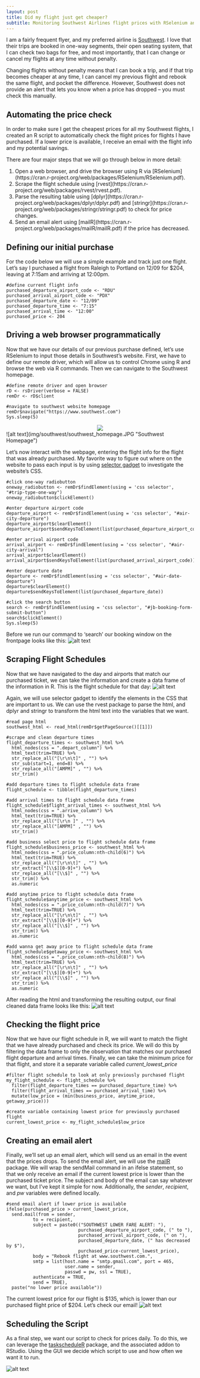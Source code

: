 ```yaml
---
layout: post
title: Did my flight just get cheaper?
subtitle: Monitoring Southwest Airlines flight prices with RSelenium and Rvest
---
```


I am a fairly frequent flyer, and my preferred airline is [Southwest](http://www.southwest.com). I love that their trips are booked in one-way segments, their open seating system, that I can check two bags for free, and most importantly, that I can change or cancel my flights at any time without penalty.

Changing flights without penalty means that I can book a trip, and if that trip becomes cheaper at any time, I can cancel my previous flight and rebook the same flight, and pocket the difference. However, Southwest does not provide an alert that lets you know when a price has dropped – you must check this manually.

## Automating the price check
In order to make sure I get the cheapest prices for all my Southwest flights, I created an R script to automatically check the flight prices for flights I have purchased. If a lower price is available, I receive an email with the flight info and my potential savings.

There are four major steps that we will go through below in more detail:
<ol><li value="1"> Open a web browser, and drive the browser using R via [RSelenium](https://cran.r-project.org/web/packages/RSelenium/RSelenium.pdf). </li>
  <li> Scrape the flight schedule using [rvest](https://cran.r-project.org/web/packages/rvest/rvest.pdf). </li>
  <li> Parse the resulting table using [dplyr](https://cran.r-project.org/web/packages/dplyr/dplyr.pdf) and [stringr](https://cran.r-project.org/web/packages/stringr/stringr.pdf) to check for price changes. </li>
  <li> Send an email alert using [mailR](https://cran.r-project.org/web/packages/mailR/mailR.pdf) if the price has decreased. </li>
</ol>

## Defining our initial purchase
For the code below we will use a simple example and track just one flight. Let’s say I purchased a flight from Raleigh to Portland on 12/09 for $204, leaving at 7:15am and arriving at 12:00pm.

<pre><code class="language-r line-numbers">#define current flight info
purchased_departure_airport_code <- "RDU"
purchased_arrival_airport_code <- "PDX"
purchased_departure_date <- "12/09"
purchased_departure_time <- "7:15"
purchased_arrival_time <- "12:00"
purchased_price <- 204
</code></pre>

## Driving a web browser programmatically
Now that we have our details of our previous purchase defined, let’s use RSelenium to input those details in Southwest’s website. First, we have to define our remote driver, which will allow us to control Chrome using R and browse the web via R commands. Then we can navigate to the Southwest homepage.

<pre><code class="language-r line-numbers">#define remote driver and open browser
rD <- rsDriver(verbose = FALSE)
remDr <- rD$client

#navigate to southwest website homepage
remDr$navigate("https://www.southwest.com")
Sys.sleep(5)
</code></pre>

<div style="text-align:center"><img src ="/img/southwest/southwest_homepage.JPG" /></div>
![alt text](img/southwest/southwest_homepage.JPG "Southwest Homepage")

Let’s now interact with the webpage, entering the flight info for the flight that was already purchased. My favorite way to figure out where on the website to pass each input is by using [selector gadget](http://www.selectorgadget.com) to investigate the website’s CSS.

<pre><code class="language-r line-numbers">#click one-way radiobutton
oneway_radiobutton <- remDr$findElement(using = 'css selector', "#trip-type-one-way")
oneway_radiobutton$clickElement()
  
#enter departure airport code
departure_airport <- remDr$findElement(using = 'css selector', "#air-city-departure")
departure_airport$clearElement()
departure_airport$sendKeysToElement(list(purchased_departure_airport_code))

#enter arrival airport code
arrival_airport <- remDr$findElement(using = 'css selector', "#air-city-arrival")
arrival_airport$clearElement()
arrival_airport$sendKeysToElement(list(purchased_arrival_airport_code))

#enter departure date
departure <- remDr$findElement(using = 'css selector', "#air-date-departure")
departure$clearElement()
departure$sendKeysToElement(list(purchased_departure_date))

#click the search button
search <- remDr$findElement(using = 'css selector', "#jb-booking-form-submit-button")
search$clickElement()
Sys.sleep(5)
</code></pre>

Before we run our command to ‘search’ our booking window on the frontpage looks like this:
![alt text](/img/southwest/flight_input.JPG "Flight Booking Input")

## Scraping Flight Schedules
Now that we have navigated to the day and airports that match our purchased ticket, we can take the information and create a data frame of the information in R. This is the flight schedule for that day:
![alt text](/img/southwest/flight_schedule2.JPG "Flight Schedule")

Again, we will use selector gadget to identify the elements in the CSS that are important to us. We can use the rvest package to parse the html, and dplyr and stringr to transform the html text into the variables that we want.

<pre><code class="language-r line-numbers">#read page html
southwest_html <- read_html(remDr$getPageSource()[[1]])

#scrape and clean departure times
flight_departure_times <- southwest_html %>% 
  html_nodes(css = ".depart_column") %>% 
  html_text(trim=TRUE) %>% 
  str_replace_all("[\r\n\t]" , "") %>% 
  str_sub(start=1, end=8) %>% 
  str_replace_all("[AMPM]" , "") %>% 
  str_trim()

#add departure times to flight schedule data frame
flight_schedule <- tibble(flight_departure_times)

#add arrival times to flight schedule data frame
flight_schedule$flight_arrival_times <- southwest_html %>% 
  html_nodes(css = ".arrive_column") %>% 
  html_text(trim=TRUE) %>% 
  str_replace_all("[\r\n ]" , "") %>% 
  str_replace_all("[AMPM]" , "") %>% 
  str_trim()

#add business select price to flight schedule data frame
flight_schedule$business_price <- southwest_html %>% 
  html_nodes(css = ".price_column:nth-child(6)") %>% 
  html_text(trim=TRUE) %>% 
  str_replace_all("[\r\n\t]" , "") %>% 
  str_extract("[\\$][0-9]+") %>% 
  str_replace_all("[\\$]" , "") %>% 
  str_trim() %>% 
  as.numeric

#add anytime price to flight schedule data frame
flight_schedule$anytime_price <- southwest_html %>% 
  html_nodes(css = ".price_column:nth-child(7)") %>% 
  html_text(trim=TRUE) %>% 
  str_replace_all("[\r\n\t]" , "") %>% 
  str_extract("[\\$][0-9]+") %>% 
  str_replace_all("[\\$]" , "") %>% 
  str_trim() %>% 
  as.numeric

#add wanna get away price to flight schedule data frame
flight_schedule$getaway_price <- southwest_html %>% 
  html_nodes(css = ".price_column:nth-child(8)") %>% 
  html_text(trim=TRUE) %>% 
  str_replace_all("[\r\n\t]" , "") %>% 
  str_extract("[\\$][0-9]+") %>% 
  str_replace_all("[\\$]" , "") %>% 
  str_trim() %>% 
  as.numeric
</code></pre>

After reading the html and transforming the resulting output, our final cleaned data frame looks like this:
![alt text]("/img/southwest/flight_schedule_dataframe.JPG" "Flight Schedule Dataframe")

## Checking the flight price
Now that we have our flight schedule in R, we will want to match the flight that we have already purchased and check its price. We will do this by filtering the data frame to only the observation that matches our purchased flight departure and arrival times. Finally, we can take the minimum price for that flight, and store it a separate variable called _current_lowest_price_

<pre><code class="language-r line-numbers">#filter flight schedule to look at only previously purchased flight
my_flight_schedule <- flight_schedule %>% 
  filter(flight_departure_times == purchased_departure_time) %>% 
  filter(flight_arrival_times == purchased_arrival_time) %>% 
  mutate(low_price = (min(business_price, anytime_price, getaway_price))) 

#create variable containing lowest price for previously purchased flight
current_lowest_price <- my_flight_schedule$low_price
</code></pre>

## Creating an email alert
Finally, we’ll set up an email alert, which will send us an email in the event that the prices drops. To send the email alert, we will use the [mailR]() package. We will wrap the sendMail command in an ifelse statement, so that we only receive an email if the current lowest price is lower than the purchased ticket price. 
The subject and body of the email can say whatever we want, but I’ve kept it simple for now. Additionally, the _sender_, _recipient_, and _pw_ variables were defined locally. 

<pre><code class="language-r line-numbers">#send email alert if lower price is available
ifelse(purchased_price > current_lowest_price, 
  send.mail(from = sender,
          to = recipient,
          subject = paste0(("SOUTHWEST LOWER FARE ALERT: "), 
                           purchased_departure_airport_code, (" to "), 
                           purchased_arrival_airport_code, (" on "), 
                           purchased_departure_date, (" has decreased by $"),
                           purchased_price-current_lowest_price),
          body = "Rebook flight at www.southwest.com.",
          smtp = list(host.name = "smtp.gmail.com", port = 465, 
                      user.name = sender,            
                      passwd = pw, ssl = TRUE),
          authenticate = TRUE,
          send = TRUE), 
  paste("no lower price available"))
</code></pre>

The current lowest price for our flight is $135, which is lower than our purchased flight price of $204. Let’s check our email!
![alt text](/img/southwest/email_alert.JPG "Email alert successful!!")

## Scheduling the Script
As a final step, we want our script to check for prices daily. To do this, we can leverage the [taskscheduleR]() package, and the associated addon to RStudio. Using the GUI we decide which script to use and how often we want it to run. 

![alt text](/img/southwest/taskscheduleR.JPG "Schedule script to run daily")

